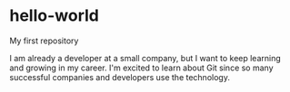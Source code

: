 # hello-world
My first repository

I am already a developer at a small company, but I want to keep learning and growing in my career.  I'm excited to learn about Git since so many successful companies and developers use the technology.
